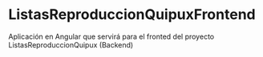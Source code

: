 # ListasReproduccionQuipuxFrontend
Aplicación en Angular que servirá para el fronted del proyecto ListasReproduccionQuipux (Backend)
